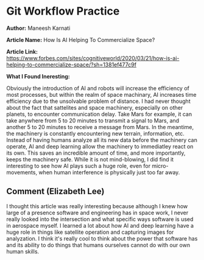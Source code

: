 # Git Workflow Practice

**Author:** Maneesh Karnati

**Article Name:** How Is AI Helping To Commercialize Space?

**Article Link:** https://www.forbes.com/sites/cognitiveworld/2020/03/21/how-is-ai-helping-to-commercialize-space/?sh=1381ef477c9f

**What I Found Ineresting:**
<p>Obviously the introduction of AI and robots will increase the efficiency of most processes, but within the realm of space machinary, AI increases time efficiency due to the unsolvable problem of distance. I had never thought about the fact that sattelites and space machinery, especially on other planets, to encounter communication delay. Take Mars for example, it can take anywhere from 5 to 20 minutes to transmit a signal to Mars, and another 5 to 20 minutes to receive a message from Mars. In the meantime, the machinery is constantly encountering new terrain, information, etc. Instead of having humans analyze all its new data before the machinery can operate, AI and deep learning allow the machinery to immediatley react on its own. This saves an incredible amount of time, and more importantly, keeps the machinery safe. While it is not mind-blowing, I did find it interesting to see how AI plays such a huge role, even for micro-movements, when human interference is physically just too far away.</p>  

## Comment (Elizabeth Lee)
I thought this article was really interesting because although I knew how large of a presence software and engineering has in space work, I never really looked into the intersection and what specific ways software is used in aerospace myself. I learned a lot about how AI and deep learning have a huge role in things like satellite operation and capturing images for analyzation. I think it's really cool to think about the power that software has and its ability to do things that humans ourselves cannot do with our own human skills. 
